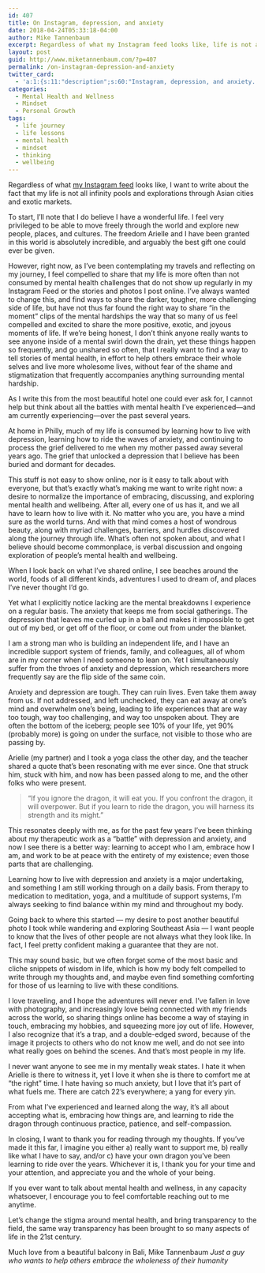 ```yaml
---
id: 407
title: On Instagram, depression, and anxiety
date: 2018-04-24T05:33:18-04:00
author: Mike Tannenbaum
excerpt: Regardless of what my Instagram feed looks like, life is not all infinity pools and explorations through Asian cities and exotic markets. This is me exploring my thoughts on the intersection of Instagram, depression, and anxiety.
layout: post
guid: http://www.miketannenbaum.com/?p=407
permalink: /on-instagram-depression-and-anxiety
twitter_card:
  - 'a:1:{s:11:"description";s:60:"Instagram, depression, and anxiety. A 21st-century cocktail.";}'
categories:
  - Mental Health and Wellness
  - Mindset
  - Personal Growth
tags:
  - life journey
  - life lessons
  - mental health
  - mindset
  - thinking
  - wellbeing
---
```

Regardless of what <a href="https://instagram.com/miketannenbaum">my Instagram feed</a> looks like, I want to write about the fact that my life is not all infinity pools and explorations through Asian cities and exotic markets.

To start, I’ll note that I do believe I have a wonderful life. I feel very privileged to be able to move freely through the world and explore new people, places, and cultures. The freedom Arielle and I have been granted in this world is absolutely incredible, and arguably the best gift one could ever be given.

However, right now, as I’ve been contemplating my travels and reflecting on my journey, I feel compelled to share that my life is more often than not consumed by mental health challenges that do not show up regularly in my Instagram Feed or the stories and photos I post online. I’ve always wanted to change this, and find ways to share the darker, tougher, more challenging side of life, but have not thus far found the right way to share “in the moment” clips of the mental hardships the way that so many of us feel compelled and excited to share the more positive, exotic, and joyous moments of life. If we’re being honest, I don’t think anyone really wants to see anyone inside of a mental swirl down the drain, yet these things happen so frequently, and go unshared so often, that I really want to find a way to tell stories of mental health, in effort to help others embrace their whole selves and live more wholesome lives, without fear of the shame and stigmatization that frequently accompanies anything surrounding mental hardship.

As I write this from the most beautiful hotel one could ever ask for, I cannot help but think about all the battles with mental health I’ve experienced—and am currently experiencing—over the past several years.

At home in Philly, much of my life is consumed by learning how to live with depression, learning how to ride the waves of anxiety, and continuing to process the grief delivered to me when my mother passed away several years ago. The grief that unlocked a depression that I believe has been buried and dormant for decades.

This stuff is not easy to show online, nor is it easy to talk about with everyone, but that’s exactly what’s making me want to write right now: a desire to normalize the importance of embracing, discussing, and exploring mental health and wellbeing. After all, every one of us has it, and we all have to learn how to live with it. No matter who you are, you have a mind sure as the world turns. And with that mind comes a host of wondrous beauty, along with myriad challenges, barriers, and hurdles discovered along the journey through life. What’s often not spoken about, and what I believe should become commonplace, is verbal discussion and ongoing exploration of people’s mental health and wellbeing.

When I look back on what I’ve shared online, I see beaches around the world, foods of all different kinds, adventures I used to dream of, and places I’ve never thought I’d go.

Yet what I explicitly notice lacking are the mental breakdowns I experience on a regular basis. The anxiety that keeps me from social gatherings. The depression that leaves me curled up in a ball and makes it impossible to get out of my bed, or get off of the floor, or come out from under the blanket.

I am a strong man who is building an independent life, and I have an incredible support system of friends, family, and colleagues, all of whom are in my corner when I need someone to lean on. Yet I simultaneously suffer from the throes of anxiety and depression, which researchers more frequently say are the flip side of the same coin.

Anxiety and depression are tough. They can ruin lives. Even take them away from us. If not addressed, and left unchecked, they can eat away at one’s mind and overwhelm one’s being, leading to life experiences that are way too tough, way too challenging, and way too unspoken about. They are often the bottom of the iceberg; people see 10% of your life, yet 90% (probably more) is going on under the surface, not visible to those who are passing by.

Arielle (my partner) and I took a yoga class the other day, and the teacher shared a quote that’s been resonating with me ever since. One that struck him, stuck with him, and now has been passed along to me, and the other folks who were present.
<blockquote>“If you ignore the dragon, it will eat you. If you confront the dragon, it will overpower. But if you learn to ride the dragon, you will harness its strength and its might.”</blockquote>
This resonates deeply with me, as for the past few years I’ve been thinking about my therapeutic work as a “battle” with depression and anxiety, and now I see there is a better way: learning to accept who I am, embrace how I am, and work to be at peace with the entirety of my existence; even those parts that are challenging.

Learning how to live with depression and anxiety is a major undertaking, and something I am still working through on a daily basis. From therapy to medication to meditation, yoga, and a multitude of support systems, I’m always seeking to find balance within my mind and throughout my body.

Going back to where this started — my desire to post another beautiful photo I took while wandering and exploring Southeast Asia — I want people to know that the lives of other people are not always what they look like. In fact, I feel pretty confident making a guarantee that they are not.

This may sound basic, but we often forget some of the most basic and cliche snippets of wisdom in life, which is how my body felt compelled to write through my thoughts and, and maybe even find something comforting for those of us learning to live with these conditions.

I love traveling, and I hope the adventures will never end. I’ve fallen in love with photography, and increasingly love being connected with my friends across the world, so sharing things online has become a way of staying in touch, embracing my hobbies, and squeezing more joy out of life. However, I also recognize that it’s a trap, and a double-edged sword, because of the image it projects to others who do not know me well, and do not see into what really goes on behind the scenes. And that’s most people in my life.

I never want anyone to see me in my mentally weak states. I hate it when Arielle is there to witness it, yet I love it when she is there to comfort me at “the right” time. I hate having so much anxiety, but I love that it’s part of what fuels me. There are catch 22’s everywhere; a yang for every yin.

From what I’ve experienced and learned along the way, it’s all about accepting what is, embracing how things are, and learning to ride the dragon through continuous practice, patience, and self-compassion.

In closing, I want to thank you for reading through my thoughts. If you’ve made it this far, I imagine you either a) really want to support me, b) really like what I have to say, and/or c) have your own dragon you’ve been learning to ride over the years. Whichever it is, I thank you for your time and your attention, and appreciate you and the whole of your being.

If you ever want to talk about mental health and wellness, in any capacity whatsoever, I encourage you to feel comfortable reaching out to me anytime.

Let’s change the stigma around mental health, and bring transparency to the field, the same way transparency has been brought to so many aspects of life in the 21st century.

Much love from a beautiful balcony in Bali,
Mike Tannenbaum
<em> Just a guy who wants to help others embrace the wholeness of their humanity</em>
